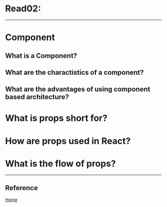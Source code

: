 # Read02: 

***


# Component



## What is a Component?



## What are the charactistics of a component?


## What are the advantages of using component based architecture?

# What is props short for?

# How are props used in React?


# What is the flow of props?


***

## Reference



[ Home ](../README.md)
